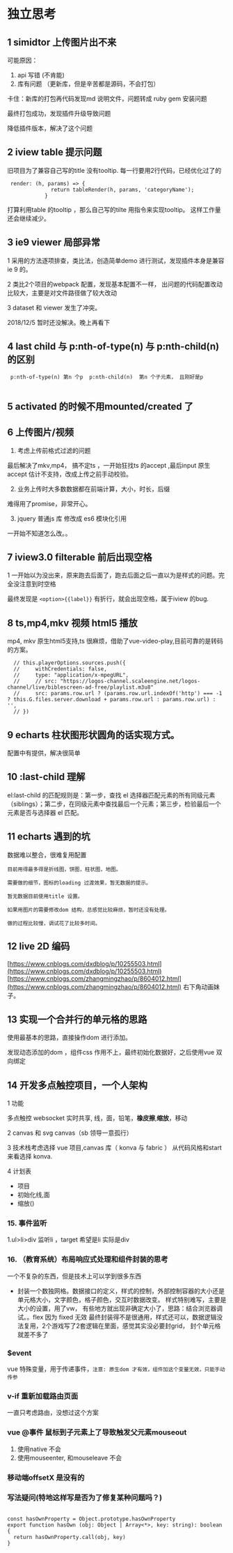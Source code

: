 # 独立思考

## 1 simidtor 上传图片出不来

可能原因：
1. api 写错 (不肯能) 
2. 库有问题 （更新库，但是辛苦都是源码，不会打包）

卡住：新库的打包再代码发现md 说明文件，问题转成 ruby gem 安装问题

最终打包成功，发现插件升级导致问题

降低插件版本，解决了这个问题

## 2 iview table 提示问题

旧项目为了兼容自己写的title 没有tooltip. 每一行要用2行代码，已经优化过了的

```
 render: (h, params) => {
              return tableRender(h, params, 'categoryName');
            }
```

打算利用table 的tooltip ，那么自己写的tilte 用指令来实现tooltip。 这样工作量还会继续减少。


## 3 ie9 viewer 局部异常

1 采用的方法逐项排查，类比法，创造简单demo 进行测试，发现插件本身是兼容ie 9 的。

2 类比2个项目的webpack 配置，发现基本配置不一样， 出问题的代码配置改动比较大，主要是对文件路径做了较大改动

3 dataset 和 viewer 发生了冲突。

2018/12/5 暂时还没解决。晚上再看下

## 4 last child 与 p:nth-of-type(n) 与 p:nth-child(n) 的区别 

```
 p:nth-of-type(n) 第n 个p  p:nth-child(n)  第n 个子元素， 且刚好是p
 
```

## 5 activated 的时候不用mounted/created 了



## 6 上传图片/视频

1. 考虑上传前格式过滤的问题

最后解决了mkv,mp4， 搞不定ts ，一开始狂找ts 的accept ,最后input 原生accept 估计不支持，改成上传之前手动校验。

2. 业务上传时大多数数据都在前端计算，大小，时长，后缀

难得用了promise，非常开心。 

3. jquery 普通js 库 修改成 es6 模块化引用

一开始不知道怎么改。。 

## 7 iview3.0  filterable 前后出现空格

1 一开始以为没出来，原来跑去后面了，跑去后面之后一直以为是样式的问题。完全没注意到时空格

最终发现是 `<option>{{label}}` 有折行，就会出现空格，属于iview 的bug. 

## 8 ts,mp4,mkv 视频 html5 播放

mp4, mkv 原生html5支持,ts 很麻烦，借助了vue-video-play,目前可靠的是转码的方案。

```
  // this.playerOptions.sources.push({
  //     withCredentials: false,
  //     type: "application/x-mpegURL",
  //     // src: "https://logos-channel.scaleengine.net/logos-channel/live/biblescreen-ad-free/playlist.m3u8"
  //     src: params.row.url ? (params.row.url.indexOf('http') === -1 ? this.G.files.server.download + params.row.url : params.row.url) : '',
  // })

```

## 9 echarts 柱状图形状圆角的话实现方式。

配置中有提供，解决很简单


## 10 :last-child 理解

 el:last-child 的匹配规则是：第一步，查找 el 选择器匹配元素的所有同级元素（siblings）；第二步，在同级元素中查找最后一个元素；第三步，检验最后一个元素是否与选择器 el 匹配。


## 11 echarts 遇到的坑

   数据难以整合，很难复用配置

    目前用得最多得是折线图，饼图，柱状图，地图。

    需要做的细节，图标的loading 过渡效果，暂无数据的提示。

    暂无数据目前使用title 设置。

    如果用图片的需要修改dom 结构，总感觉比较麻烦，暂时还没有处理。

    做的过程比较慢，调试花了比较多时间。

## 12 live 2D 编码
[https://www.cnblogs.com/dxdblog/p/10255503.html](https://www.cnblogs.com/dxdblog/p/10255503.html)
[https://www.cnblogs.com/zhangmingzhao/p/8604012.html](https://www.cnblogs.com/zhangmingzhao/p/8604012.html) 右下角动画妹子。


## 13 实现一个合并行的单元格的思路

使用最基本的思路，直接操作dom  进行添加。

发现动态添加的dom ，组件css 作用不上，最终初始化数据好，之后使用vue 双向绑定



## 14 开发多点触控项目，一个人架构

1 功能

 多点触控  websocket 实时共享, 线，面，铅笔，**橡皮擦**,**缩放**，移动 

2 canvas 和 svg  canvas（sb 领导一意孤行）

3 技术栈考虑选择 vue 项目,canvas 库（ konva 与 fabric ） 从代码风格和start 来看选择 konva.


4 计划表

 * 项目
 * 初始化线,面
 * 缩放()


### 15. 事件监听

1.ul>li>div   监听li ，target 希望是li 实际是div


### 16. （教育系统）布局响应式处理和组件封装的思考

一个不复杂的东西，但是技术上可以学到很多东西
* 封装一个数独网格。数据接口的定义，样式的控制，外部控制容器的大小还是单元格大小，文字颜色，格子颜色，交互时数据改变。
样式特别难写，主要是大小的设置，用了vw， 有些地方就出现非确定大小了，思路：结合浏览器调试。。flex 因为 fixed 无效
最终封装得不是很通用，样式还可以，数据逻辑没法复用，2个游戏写了2套逻辑在里面，感觉其实没必要封grid， 封个单元格就差不多了

### $event

vue 特殊变量，用于传递事件，`注意: 原生dom 才有效，组件加这个变量无效，只能手动传参`


### v-if 重新加载路由页面

一直只考虑路由，没想过这个方案


### vue @事件 鼠标到子元素上了导致触发父元素mouseout 

1. 使用native 不会
2. 使用mouseenter, 和mouseleave 不会

### 移动端offsetX 是没有的



### 写法疑问(特地这样写是否为了修复某种问题吗？)

```

const hasOwnProperty = Object.prototype.hasOwnProperty
export function hasOwn (obj: Object | Array<*>, key: string): boolean {
  return hasOwnProperty.call(obj, key)
}

```